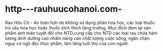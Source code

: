 http---rauhuucohanoi.com-
=========================

Rau Hữu Cơ - An toàn hơn do không sử dụng phân hóa học, các loại thuốc trừ sâu hóa học hoặc thuốc kích thích tăng trưởng. Mục đích đem lại sản phẩm anh toàn tuyệt đối cho NTD,cung cấp cho NTD các loại rau chứa hàm lượng dinh dưỡng cao nhằm nâng cao chất lượng cuộc sống, ngăn chặn nguy cơ ngộ độc thực phẩm, làm tăng tuổi thọ của con người.
